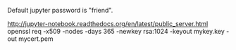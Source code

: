 Default jupyter password is "friend".

http://jupyter-notebook.readthedocs.org/en/latest/public_server.html
openssl req -x509 -nodes -days 365 -newkey rsa:1024 -keyout mykey.key -out mycert.pem

